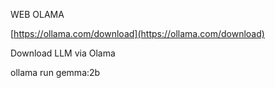 WEB OLAMA

[https://ollama.com/download](https://ollama.com/download)

Download LLM via Olama 

ollama run gemma:2b